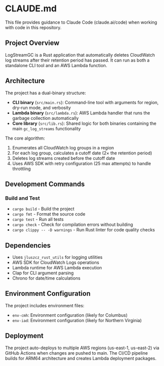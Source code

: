 # CLAUDE.md

This file provides guidance to Claude Code (claude.ai/code) when working with code in this repository.

## Project Overview

LogStreamGC is a Rust application that automatically deletes CloudWatch log streams after their retention period has
passed. It can run as both a standalone CLI tool and an AWS Lambda function.

## Architecture

The project has a dual-binary structure:

- **CLI binary** (`src/main.rs`): Command-line tool with arguments for region, dry-run mode, and verbosity
- **Lambda binary** (`src/lambda.rs`): AWS Lambda handler that runs the garbage collection automatically
- **Core library** (`src/lib.rs`): Shared logic for both binaries containing the main `gc_log_streams` functionality

The core algorithm:

1. Enumerates all CloudWatch log groups in a region
2. For each log group, calculates a cutoff date (2× the retention period)
3. Deletes log streams created before the cutoff date
4. Uses AWS SDK with retry configuration (25 max attempts) to handle throttling

## Development Commands

### Build and Test

- `cargo build` - Build the project
- `cargo fmt` - Format the source code
- `cargo test` - Run all tests
- `cargo check` - Check for compilation errors without building
- `cargo clippy -- -D warnings` - Run Rust linter for code quality checks

## Dependencies

- Uses `jluszcz_rust_utils` for logging utilities
- AWS SDK for CloudWatch Logs operations
- Lambda runtime for AWS Lambda execution
- Clap for CLI argument parsing
- Chrono for date/time calculations

## Environment Configuration

The project includes environment files:

- `env-cmh`: Environment configuration (likely for Columbus)
- `env-iad`: Environment configuration (likely for Northern Virginia)

## Deployment

The project auto-deploys to multiple AWS regions (us-east-1, us-east-2) via GitHub Actions when changes are pushed to
main. The CI/CD pipeline builds for ARM64 architecture and creates Lambda deployment packages.
